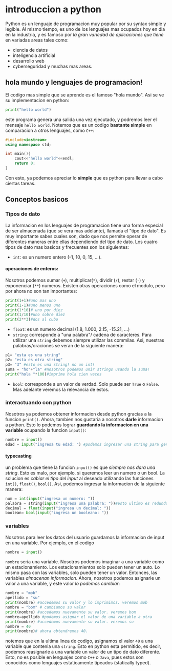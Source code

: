 # introduccion a python
Python es un lenguaje de programacion muy popular por su syntax simple y legible. Al mismo tiempo, es uno de los lenguajes mas ocupados hoy en dia en la industria, y es famoso por *la gran variedad de aplicaciones que tiene* en variadas areas tales como: 
- ciencia de datos
- inteligencia artificial
- desarrollo web
- cyberseguridad
y muchas mas areas. 

## hola mundo y lenguajes de programacion!
El codigo mas simple que se aprende es el famoso "hola mundo". Asi se ve su implementacion en python: 
```python
print("hello world")
```
este programa genera una salida una vez ejecutado, y podremos leer el mensaje `hello world`.
Notemos que es un codigo **bastante simple** en comparacion a otros lenguajes, como `C++`:
```cpp
#include<iostream>
using namespace std;

int main(){
	cout<<"hello world"<<endl;
	return 0;
}
```
Con esto, ya podemos apreciar lo **simple** que es python para llevar a cabo ciertas tareas. 
## Conceptos basicos
### Tipos de dato
La informacion en los lenguajes de programacion tiene una forma especial de ser almacenada (que se vera mas adelante), llamada el "tipo de dato". Es muy importante sabes cuales son, dado que nos permite operar de diferentes maneras entre ellas dependiendo del tipo de dato. 
Los cuatro tipos de dato mas basicos y frecuentes son los siguientes: 
- `int`: es un numero entero (-1, 10, 0, 15, ...).
#### operaciones de enteros: 
Nosotros podemos sumar (`+`), multiplicar(`*`), dividir (`/`), restar (`-`) y exponenciar (`**`) numeros. Existen otras operaciones como el modulo, pero por ahora no son tan importantes:
```py
print(1+1)#uno mas uno
print(1-1)#uno menos uno
print(1*10)# uno por diez
print(1/10)#uno sobre diez
print(2**3)#dos al cubo
```
- `float`: es un numero decimal (1.8, 1.000, 2.15, -15.21, ...)
- `string`: corresponde a "una palabra"/ cadena de caracteres. Para utilizar una `string` debemos siempre utilizar las commilas. Asi, nuestras palabras/oraciones se veran de la siguiente manera:
```py
p1= "esta es una string"
p2= "esta es otra string"
p3= "3" #esto es una string! no un int!
suma = "ho"+"la" #nosotros podemos unir strings usando la suma!
print("hola "*100)#imprime hola cien veces


```
- `bool`: corresponde a un valor de verdad. Solo puede ser `True` o `False`. Mas adelante veremos la relevancia de estos.
### interactuando con python
Nosotros ya podemos obtener informacion desde python gracias a la funcion `print()`. Ahora, tambien nos gustaria a nosotros **darle** informacion a python. Esto lo podemos lograr **guardando la informacion en una variable** ocupando la funcion `input()`:
```py
nombre = input()
edad = input("ingresa tu edad: ") #podemos ingresar una string para generar un prompt para el usuario :D
```
#### typecasting
un problema que tiene la funcion `input()` es que *siempre nos dara una string*. Esto es malo, por ejemplo, si queremos leer un numero o un bool. La solucion es *cabiar el tipo del input* al deseado utilizando las funciones `int()`, `float()`, `bool()`. Asi, podemos ingresar la informacion de la siguiente manera:
```py
num = int(input("ingresa un numero: "))
palabra = string(input("ingresa una palabra: "))#esto ultimo es redundante, es solo un ejemplo
decimal = float(input("ingresa un decimal: "))
boolean= bool(input("ingresa un booleano: "))
```
### variables
Nosotros para leer los datos del usuario guardamos la informacion de input en una variable. Por ejemplo, en el codigo
```py
nombre = input()
```
`nombre` seria una variable. Nosotros podemos imaginar a una variable como un estacionamiento. Los estacionamientos solo pueden tener un auto. Lo mismo pasa con las variables, solo pueden tener un valor. Entonces, las variables *almacenan informacion*. Ahora, nosotros podemos asignarle un valor a una variable, y este valor *lo podemos cambiar*:
```py
nombre = "mob"
apellido = "su"
print(nombre) #accedemos su valor y lo imprimimos. veremos mob
nombre = "bom" # cambiamos su valor
print(nombre) #accedemos nuevamente su valor. veremos bom
nombre=apellido #podemos asignar el valor de una variable a otra
print(nombre) #accedemos nuevamente su valor. veremos su
nombre = 40
print(nombre)# ahora obtendremos 40.
```
notemos que en la ultima linea de codigo, asignamos el valor `40` a una variable que contenia una `string`. Esto en python esta permitido, es decir, podemos reasignarle a una variable un valor de un tipo de dato diferente. Esto, no es posible en lenguajes como `C++` o `Java`, pues estos son conocidos como lenguajes estaticamente tipeados (statically typed).

